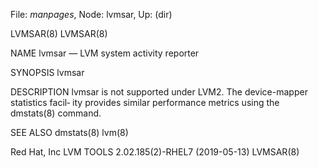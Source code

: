 File: *manpages*,  Node: lvmsar,  Up: (dir)

LVMSAR(8)                                                            LVMSAR(8)



NAME
       lvmsar — LVM system activity reporter

SYNOPSIS
       lvmsar

DESCRIPTION
       lvmsar is not supported under LVM2. The device-mapper statistics facil‐
       ity provides similar performance metrics using the dmstats(8) command.

SEE ALSO
       dmstats(8) lvm(8)



Red Hat, Inc       LVM TOOLS 2.02.185(2)-RHEL7 (2019-05-13)          LVMSAR(8)
